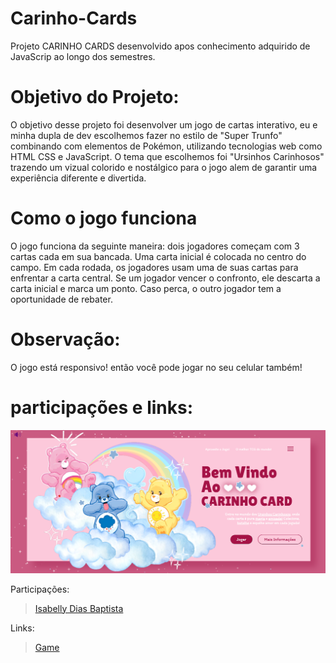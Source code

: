 # Carinho-Cards
Projeto CARINHO CARDS desenvolvido apos conhecimento adquirido de JavaScrip ao longo dos semestres.

# Objetivo do Projeto:
O objetivo desse projeto foi desenvolver um jogo de cartas interativo, eu e minha dupla de dev escolhemos fazer no estilo de "Super Trunfo" combinando com elementos de Pokémon, utilizando tecnologias web como HTML CSS e JavaScript. O tema que escolhemos foi "Ursinhos Carinhosos" trazendo um vizual colorido e nostálgico para o jogo alem de garantir uma experiência diferente e divertida.

# Como o jogo funciona
O jogo funciona da seguinte maneira: dois jogadores começam com 3 cartas cada em sua bancada. Uma carta inicial é colocada no centro do campo. Em cada rodada, os jogadores usam uma de suas cartas para enfrentar a carta central. Se um jogador vencer o confronto, ele descarta a carta inicial e marca um ponto. Caso perca, o outro jogador tem a oportunidade de rebater. 

# Observação:
O jogo está responsivo! então você pode jogar no seu celular também!

# participações e links:
![print telainicial](carinho_tela.png)  

Participações:
> [Isabelly Dias Baptista](https://github.com/IDBaptista)

Links:
> [Game]()
